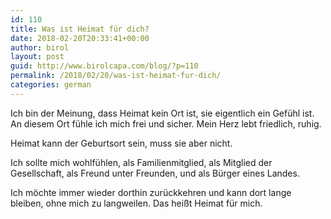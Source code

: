 ```yaml
---
id: 110
title: Was ist Heimat für dich?
date: 2018-02-20T20:33:41+00:00
author: birol
layout: post
guid: http://www.birolcapa.com/blog/?p=110
permalink: /2018/02/20/was-ist-heimat-fur-dich/
categories: german
---
```

Ich bin der Meinung, dass Heimat kein Ort ist, sie eigentlich ein Gefühl ist. An diesem Ort fühle ich mich frei und sicher. Mein Herz lebt friedlich, ruhig.

Heimat kann der Geburtsort sein, muss sie aber nicht.

Ich sollte mich wohlfühlen, als Familienmitglied, als Mitglied der Gesellschaft, als Freund unter Freunden, und als Bürger eines Landes.

Ich möchte immer wieder dorthin zurückkehren und kann dort lange bleiben, ohne mich zu langweilen. Das heißt Heimat für mich.